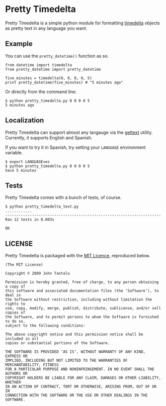 # Pretty Timedelta

Pretty Timedelta is a simple python module for formatting [timedelta](http://docs.python.org/library/datetime.html#datetime.timedelta) objects as pretty text in any language you want.

## Example

You can use the `pretty_datetime()` function as so.

    from datetime import timedelta
    from pretty_datetime import pretty_datetime

    five_minutes = timedelta(0, 0, 0, 0, 5)
    print pretty_datetime(five_minutes) # "5 minutes ago"

Or directly from the command line:

    $ python pretty_timedelta.py 0 0 0 0 5
    5 minutes ago

## Localization

Pretty Timedelta can support almost any langauge via the [gettext](http://www.gnu.org/software/gettext/) utility. Currently, it supports English and Spanish.

If you want to try it in Spanish, try setting your `LANGUAGE` environment variable.

    $ export LANGUAGE=es
    $ python pretty_timedelta.py 0 0 0 0 5
    hace 5 minutos

## Tests

Pretty Timedelta comes with a bunch of tests, of course.

    $ python pretty_timedelta_test.py 
    ............
    ----------------------------------------------------------------------
    Ran 12 tests in 0.003s

    OK

## LICENSE

Pretty Timedelta is packaged with the [MIT Licence](http://en.wikipedia.org/wiki/MIT_License), reproduced below.

    (The MIT License)

    Copyright © 2009 John Tantalo

    Permission is hereby granted, free of charge, to any person obtaining a copy of
    this software and associated documentation files (the ‘Software’), to deal in
    the Software without restriction, including without limitation the rights to
    use, copy, modify, merge, publish, distribute, sublicense, and/or sell copies of
    the Software, and to permit persons to whom the Software is furnished to do so,
    subject to the following conditions:

    The above copyright notice and this permission notice shall be included in all
    copies or substantial portions of the Software.

    THE SOFTWARE IS PROVIDED ‘AS IS’, WITHOUT WARRANTY OF ANY KIND, EXPRESS OR
    IMPLIED, INCLUDING BUT NOT LIMITED TO THE WARRANTIES OF MERCHANTABILITY, FITNESS
    FOR A PARTICULAR PURPOSE AND NONINFRINGEMENT. IN NO EVENT SHALL THE AUTHORS OR
    COPYRIGHT HOLDERS BE LIABLE FOR ANY CLAIM, DAMAGES OR OTHER LIABILITY, WHETHER
    IN AN ACTION OF CONTRACT, TORT OR OTHERWISE, ARISING FROM, OUT OF OR IN
    CONNECTION WITH THE SOFTWARE OR THE USE OR OTHER DEALINGS IN THE SOFTWARE.

